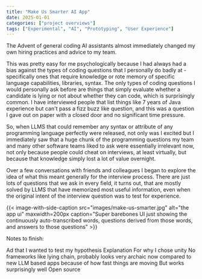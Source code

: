 ```yaml
---
title: "Make Us Smarter AI App"
date: 2025-01-01
categories: ["project overviews"]
tags: ["Experimental", "AI", "Prototyping", "User Experience"]
---
```


The Advent of general coding AI assistants almost immediately changed my own hiring practices and advice to my team.

This was pretty easy for me psychologically because I had always had a bias against the types of coding questions that I personally do badly at - specifically ones that require knowledge or rote memory of specific language capabilities, libraries, syntax. The only types of coding questions I would personally ask before are things that simply evaluate whether a candidate is lying or not about whether they can code, which is surprisingly common. I have interviewed people that list things like 7 years of Java experience but can't pass a fizz buzz like question, and this was a question I gave out on paper with a closed door and no significant time pressure.

So, when LLMS that could remember any syntax or attribute of any programming language perfectly were released, not only was I excited but I immediately saw that a huge chunk of the programming questions my team and many other software teams liked to ask were essentially irrelevant now, not only because people could cheat on interviews, at least virtually, but because that knowledge simply lost a lot of value overnight.

Over a few conversations with friends and colleagues I began to explore the idea of what this meant generally for the interview process. There are just lots of questions that we ask in every field, it turns out, that are mostly solved by LLMS that have memorized most useful information, even when the original intent of the interview question was to test for experience.

{{< image-with-side-caption
    src="images/make-us-smarter.jpg"
    alt="the app ui"
    maxwidth=200px
    caption="Super barebones UI just showing the continuously auto-transcribed words, questions derived from those words, and answers to those questions" >}}

Notes to finish:

Ad that I wanted to test my hypothesis
Explanation For why I chose unity
No frameworks like lying chain, probably looks very archaic now compared to new LLM based apps because of how fast things are moving
But works surprisingly well
Open source
